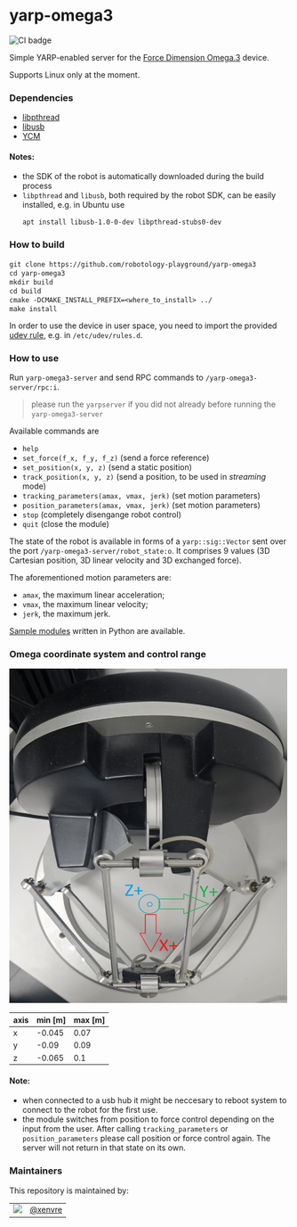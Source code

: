 yarp-omega3
======================

![CI badge](https://github.com/robotology-playground/yarp-omega3/workflows/CI%20Workflow/badge.svg)

Simple YARP-enabled server for the [Force Dimension Omega.3](https://www.forcedimension.com/products/omega) device.

Supports Linux only at the moment.

### Dependencies

- [libpthread](https://www.gnu.org/software/hurd/libpthread.html)
- [libusb](https://libusb.info/)
- [YCM](https://github.com/robotology/ycm)

#### Notes:
- the SDK of the robot is automatically downloaded during the build process
- `libpthread` and `libusb`, both required by the robot SDK, can be easily installed, e.g. in Ubuntu use
   ```
   apt install libusb-1.0-0-dev libpthread-stubs0-dev
   ```

### How to build

```
git clone https://github.com/robotology-playground/yarp-omega3
cd yarp-omega3
mkdir build
cd build
cmake -DCMAKE_INSTALL_PREFIX=<where_to_install> ../
make install
```

In order to use the device in user space, you need to import the provided [udev rule](config/99-omega3-libusb.rules), e.g. in `/etc/udev/rules.d`.

### How to use

Run `yarp-omega3-server` and send RPC commands to `/yarp-omega3-server/rpc:i`.

> please run the `yarpserver` if you did not already before running the `yarp-omega3-server`

Available commands are
- `help`
- `set_force(f_x, f_y, f_z)` (send a force reference)
- `set_position(x, y, z)` (send a static position)
- `track_position(x, y, z)` (send a position, to be used in _streaming_ mode)
- `tracking_parameters(amax, vmax, jerk)` (set motion parameters)
- `position_parameters(amax, vmax, jerk)` (set motion parameters)
- `stop` (completely disengange robot control)
- `quit` (close the module)


The state of the robot is available in forms of a `yarp::sig::Vector` sent over the port `/yarp-omega3-server/robot_state:o`. It comprises 9 values (3D Cartesian position, 3D linear velocity and 3D exchanged force).

The aforementioned motion parameters are:
- `amax`, the maximum linear acceleration;
- `vmax`, the maximum linear velocity;
- `jerk`, the maximum jerk.

[Sample modules](src/samples/python) written in Python are available.

### Omega coordinate system and control range
<img src="assets/omega_coordinate_system.png" alt="Omega Coordinate System" width="500" height="600">

axis | min [m] | max [m]
-----|-----|-----
x | -0.045 | 0.07
y | -0.09 | 0.09
z | -0.065 | 0.1

#### Note:
- when connected to a usb hub it might be neccesary to reboot system to connect to the robot for the first use.
- the module switches from position to force control depending on the input from the user. After calling `tracking_parameters` or `position_parameters` please call position or force control again. The server will not return in that state on its own.

### Maintainers

This repository is maintained by:

| | |
|:---:|:---:|
| [<img src="https://github.com/xenvre.png" width="40">](https://github.com/xenvre) | [@xenvre](https://github.com/xenvre) |
